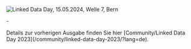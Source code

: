 ![Linked Data Day, 15.05.2024, Welle 7, Bern](/static-assets/img/linked-data-day-2024-de.png)

<p> - </p>
Details zur vorherigen Ausgabe finden Sie hier [Community/Linked Data Day 2023](/community/linked-data-day-2023/?lang=de).

